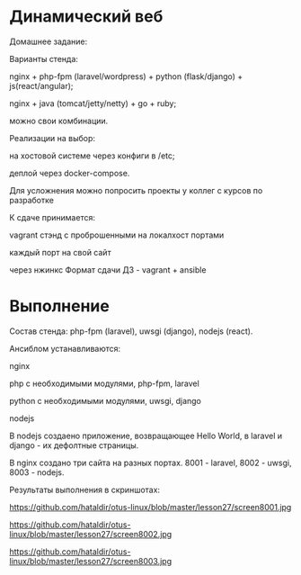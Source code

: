 # Динамический веб

Домашнее задание:

Варианты стенда:

nginx + php-fpm (laravel/wordpress) + python (flask/django) + js(react/angular);

nginx + java (tomcat/jetty/netty) + go + ruby;

можно свои комбинации.

Реализации на выбор:

на хостовой системе через конфиги в /etc;

деплой через docker-compose.

Для усложнения можно попросить проекты у коллег с курсов по разработке

К сдаче принимается:

vagrant стэнд с проброшенными на локалхост портами

каждый порт на свой сайт

через нжинкс Формат сдачи ДЗ - vagrant + ansible


# Выполнение

Состав стенда:  php-fpm (laravel), uwsgi (django), nodejs (react).

Ансиблом устанавливаются:

nginx

php с необходимыми модулями, php-fpm, laravel

python с необходимыми модулями, uwsgi, django

nodejs

В nodejs создаено приложение, возвращающее Hello World, в laravel и django - их дефолтные страницы.

В nginx создано три сайта на разных портах. 8001 - laravel, 8002 - uwsgi, 8003 - nodejs.

Результаты выполнения в скриншотах:

https://github.com/hataldir/otus-linux/blob/master/lesson27/screen8001.jpg

https://github.com/hataldir/otus-linux/blob/master/lesson27/screen8002.jpg

https://github.com/hataldir/otus-linux/blob/master/lesson27/screen8003.jpg
